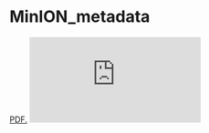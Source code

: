 # MinION_metadata

<a href="tomsauv/MinION_metadata_BMC_Genomics/blob/master/MinION_metaplot.pdf" target="_blank">PDF.</a>
<embed src="https://github.com/tomsauv/MinION_metadata_BMC_Genomics/MinION_metaplot.pdf" type="application/pdf" />
